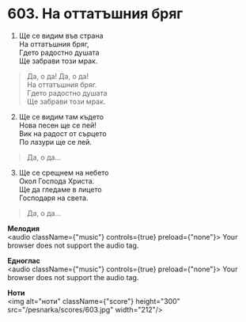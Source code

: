 # 603. На оттатъшния бряг

1. Ще се видим във страна  
На оттатъшния бряг,  
Гдето радостно душата  
Ще забрави този мрак.  

> Да, о да! Да, о да!  
> На оттатъшния бряг.  
> Гдето радостно душата  
> Ще забрави този мрак.  

2. Ще се видим там където  
Нова песен ще се пей!  
Вик на радост от сърцето  
По лазури ще се лей.  

> Да, о да...  

3. Ще се срещнем на небето  
Окол Господа Христа.  
Ще да гледаме в лицето  
Господаря на света.  

> Да, о да...

**Мелодия**  
<audio className={"music"} controls={true} preload={"none"}>
    <source src="/pesnarka/mp3/603.mp3" type="audio/mpeg"/>
    Your browser does not support the audio tag.
</audio>

**Едноглас**  
<audio className={"music"} controls={true} preload={"none"}>
    <source src="/pesnarka/transp/603.mp3" type="audio/mpeg"/>
    Your browser does not support the audio tag.
</audio>

**Ноти**  
<img alt="ноти" className={"score"} height="300" src="/pesnarka/scores/603.jpg" width="212"/>
